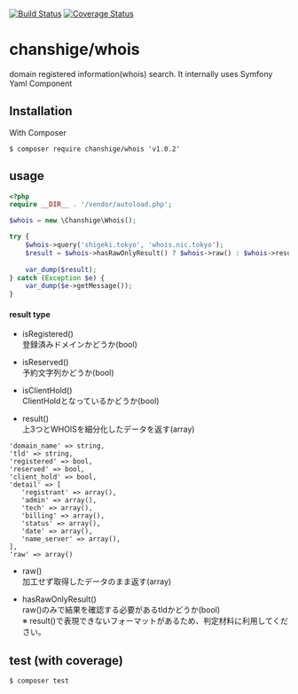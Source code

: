 [![Build Status](https://travis-ci.org/chanshige/whois.svg?branch=master)](https://travis-ci.org/chanshige/whois)
[![Coverage Status](https://coveralls.io/repos/github/chanshige/whois/badge.svg?branch=master)](https://coveralls.io/github/chanshige/whois?branch=master)

# chanshige/whois
domain registered information(whois) search. It internally uses Symfony Yaml Component

## Installation
With Composer
```
$ composer require chanshige/whois 'v1.0.2'
```

## usage
```php
<?php
require __DIR__ . '/vendor/autoload.php';

$whois = new \Chanshige\Whois();

try {
    $whois->query('shigeki.tokyo', 'whois.nic.tokyo');
    $result = $whois->hasRawOnlyResult() ? $whois->raw() : $whois->result();
    
    var_dump($result);
} catch (Exception $e) {
    var_dump($e->getMessage());
}
```
#### result type
- isRegistered() \
登録済みドメインかどうか(bool)

- isReserved() \
予約文字列かどうか(bool)

- isClientHold() \
ClientHoldとなっているかどうか(bool)

- result() \
上3つとWHOISを細分化したデータを返す(array)
```
'domain_name' => string,
'tld' => string,
'registered' => bool,
'reserved' => bool,
'client_hold' => bool,
'detail' => [
   'registrant' => array(),
   'admin' => array(),
   'tech' => array(),
   'billing' => array(),
   'status' => array(),
   'date' => array(),
   'name_server' => array(),
],
'raw' => array()
```

- raw() \
加工せず取得したデータのまま返す(array)

- hasRawOnlyResult() \
raw()のみで結果を確認する必要があるtldかどうか(bool) \
※ result()で表現できないフォーマットがあるため、判定材料に利用してください。 

## test (with coverage)
`$ composer test`
